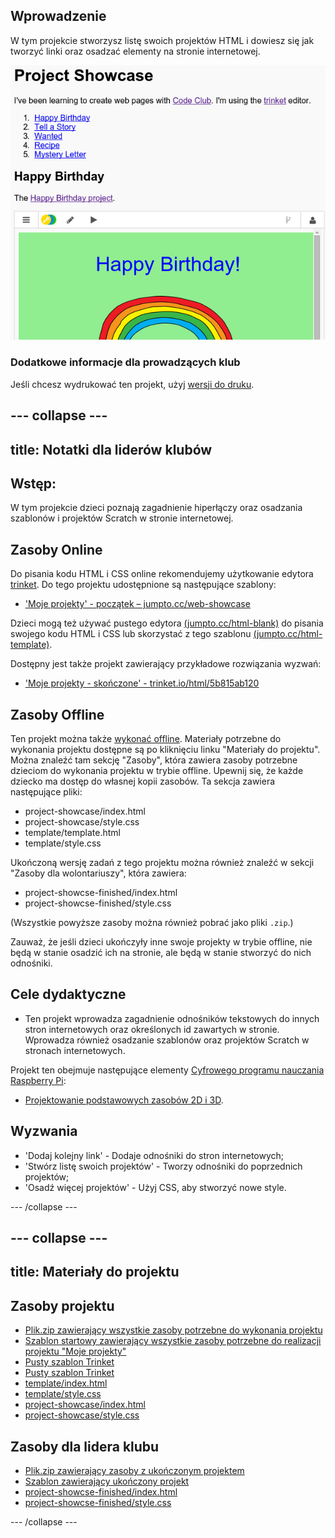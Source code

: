 ## Wprowadzenie

W tym projekcie stworzysz listę swoich projektów HTML i dowiesz się jak tworzyć linki oraz osadzać elementy na stronie internetowej.

![screenshot](images/showcase-intro.png)

### Dodatkowe informacje dla prowadzących klub

Jeśli chcesz wydrukować ten projekt, użyj [wersji do druku](https://projects.raspberrypi.org/en/projects/project-showcase/print).

## \--- collapse \---

## title: Notatki dla liderów klubów

## Wstęp:

W tym projekcie dzieci poznają zagadnienie hiperłączy oraz osadzania szablonów i projektów Scratch w stronie internetowej.

## Zasoby Online

Do pisania kodu HTML i CSS online rekomendujemy użytkowanie edytora [trinket](https://trinket.io/). Do tego projektu udostępnione są następujące szablony:

* ['Moje projekty' - początek – jumpto.cc/web-showcase](http://jumpto.cc/web-showcase)

Dzieci mogą też używać pustego edytora [(jumpto.cc/html-blank)](http://jumpto.cc/html-blank) do pisania swojego kodu HTML i CSS lub skorzystać z tego szablonu [(jumpto.cc/html-template)](http://jumpto.cc/html-template).

Dostępny jest także projekt zawierający przykładowe rozwiązania wyzwań:

* ['Moje projekty - skończone' - trinket.io/html/5b815ab120](https://trinket.io/html/5b815ab120)

## Zasoby Offline

Ten projekt można także [wykonać offline](https://www.codeclubprojects.org/en-GB/resources/webdev-working-offline/). Materiały potrzebne do wykonania projektu dostępne są po kliknięciu linku "Materiały do projektu". Można znaleźć tam sekcję "Zasoby", która zawiera zasoby potrzebne dzieciom do wykonania projektu w trybie offline. Upewnij się, że każde dziecko ma dostęp do własnej kopii zasobów. Ta sekcja zawiera następujące pliki:

* project-showcase/index.html
* project-showcase/style.css
* template/template.html
* template/style.css

Ukończoną wersję zadań z tego projektu można również znaleźć w sekcji "Zasoby dla wolontariuszy", która zawiera:

* project-showcse-finished/index.html
* project-showcse-finished/style.css

(Wszystkie powyższe zasoby można również pobrać jako pliki `.zip`.)

Zauważ, że jeśli dzieci ukończyły inne swoje projekty w trybie offline, nie będą w stanie osadzić ich na stronie, ale będą w stanie stworzyć do nich odnośniki.

## Cele dydaktyczne

* Ten projekt wprowadza zagadnienie odnośników tekstowych do innych stron internetowych oraz określonych id zawartych w stronie. Wprowadza również osadzanie szablonów oraz projektów Scratch w stronach internetowych. 

Projekt ten obejmuje następujące elementy [Cyfrowego programu nauczania Raspberry Pi](http://rpf.io/curriculum):

* [Projektowanie podstawowych zasobów 2D i 3D](https://www.raspberrypi.org/curriculum/design/creator).

## Wyzwania

* 'Dodaj kolejny link' - Dodaje odnośniki do stron internetowych;
* 'Stwórz listę swoich projektów' - Tworzy odnośniki do poprzednich projektów;
* 'Osadź więcej projektów' - Użyj CSS, aby stworzyć nowe style.

\--- /collapse \---

## \--- collapse \---

## title: Materiały do projektu

## Zasoby projektu

* [Plik.zip zawierający wszystkie zasoby potrzebne do wykonania projektu](resources/showcase-project-resources.zip)
* [Szablon startowy zawierający wszystkie zasoby potrzebne do realizacji projektu "Moje projekty"](http://jumpto.cc/web-showcase)
* [Pusty szablon Trinket](http://jumpto.cc/trinket-template)
* [Pusty szablon Trinket](http://jumpto.cc/trinket-blank)
* [template/index.html](resources/template-index.html)
* [template/style.css](resources/template-style.css)
* [project-showcase/index.html](resources/project-showcase-index.html)
* [project-showcase/style.css](resources/project-showcase-style.css)

## Zasoby dla lidera klubu

* [Plik.zip zawierający zasoby z ukończonym projektem](resources/showcase-volunteer-resources.zip)
* [Szablon zawierający ukończony projekt](https://trinket.io/html/1d4d4c5ce1)
* [project-showcse-finished/index.html](resources/project-showcase-finished-index.html)
* [project-showcse-finished/style.css](resources/project-showcase-finished-style.css)

\--- /collapse \---
